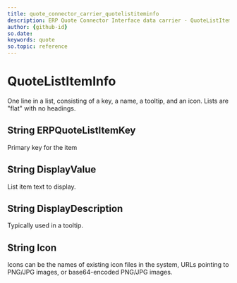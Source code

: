 ```yaml
---
title: quote_connector_carrier_quotelistiteminfo
description: ERP Quote Connector Interface data carrier - QuoteListItemInfo
author: {github-id}
so.date:
keywords: quote
so.topic: reference
---
```


# QuoteListItemInfo

One line in a list, consisting of a key, a name, a tooltip, and an icon. Lists are "flat" with no headings.

## String ERPQuoteListItemKey

Primary key for the item

## String DisplayValue

List item text to display.

## String DisplayDescription

Typically used in a tooltip.

## String Icon

Icons can be the names of existing icon files in the system, URLs pointing to PNG/JPG images, or base64-encoded PNG/JPG images.
